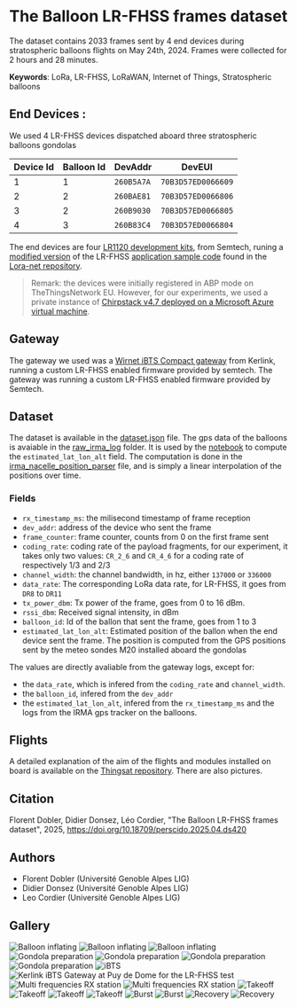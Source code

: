 # The Balloon LR-FHSS frames dataset

The dataset contains 2033 frames sent by 4 end devices during stratospheric balloons flights on May 24th, 2024. Frames were collected for 2 hours and 28 minutes.

**Keywords**: LoRa, LR-FHSS, LoRaWAN, Internet of Things, Stratospheric balloons

## End Devices :
We used 4 LR-FHSS devices dispatched aboard three stratospheric balloons gondolas

| Device Id | Balloon Id | DevAddr | DevEUI |
| --------- | ---------- | ------- | ------ |
| 1 | 1 | `260B5A7A` | `70B3D57ED0066609` | 
| 2 | 2 | `260BAE81` | `70B3D57ED0066806` | 
| 3 | 2 | `260B9030` | `70B3D57ED0066805` | 
| 4 | 3 | `260B83C4` | `70B3D57ED0066804` |

The end devices are four [LR1120 development kits](https://www.semtech.com/products/wireless-rf/lora-edge/lr1120dvk1tbks), from Semtech, runing a [modified version](https://github.com/thingsat/lr-fhss/tree/main/firmware) of the LR-FHSS [application sample code](https://github.com/Lora-net/SWSD003/tree/master/lr11xx/apps/lrfhss) found in the [Lora-net repository](https://github.com/Lora-net). 

> Remark: the devices were initially registered in ABP mode on TheThingsNetwork EU. However, for our experiments, we used a private instance of [Chirpstack v4.7 deployed on a Microsoft Azure virtual machine](https://github.com/thingsat/lr-fhss/tree/main/chirpstack). 


## Gateway
The gateway we used was a [Wirnet iBTS Compact gateway]() from Kerlink, running a custom LR-FHSS enabled firmware provided by semtech.
The gateway was running a custom LR-FHSS enabled firmware provided by Semtech.

## Dataset 

The dataset is available in the [dataset.json](https://github.com/CampusIoT/datasets/blob/main/LR-FHSS/balloons/dataset/dataset.json) file.
The gps data of the balloons is avaiable in the [raw_irma_log](https://github.com/CampusIoT/datasets/tree/main/LR-FHSS/balloons/dataset/raw_irma_logs) folder. It is used by the [notebook](https://github.com/CampusIoT/datasets/blob/main/LR-FHSS/balloons/notebooks/filtering_and_visualization.ipynb) to compute the `estimated_lat_lon_alt` field. The computation is done in the [irma_nacelle_position_parser](https://github.com/CampusIoT/datasets/blob/main/LR-FHSS/balloons/notebooks/irma_nacelle_position_parser.py) file, and is simply a linear interpolation of the positions over time.


### Fields

- `rx_timestamp_ms`: the milisecond timestamp of frame reception
- `dev_addr`: address of the device who sent the frame
- `frame_counter`: frame counter, counts from 0 on the first frame sent
- `coding_rate`: coding rate of the payload fragments, for our experiment, it takes only two values: `CR_2_6` and `CR_4_6` for a coding rate of respectively 1/3 and 2/3
- `channel_width`: the channel bandwidth, in hz, either `137000` or `336000`
- `data_rate`: The corresponding LoRa data rate, for LR-FHSS, it goes from `DR8` to `DR11`
- `tx_power_dbm`: Tx power of the frame, goes from 0 to 16 dBm.
- `rssi_dbm`: Received signal intensity, in dBm
- `balloon_id`: Id of the ballon that sent the frame, goes from 1 to 3
- `estimated_lat_lon_alt`: Estimated position of the ballon when the end device sent the frame. The position is computed from the GPS positions sent by the meteo sondes M20 installed aboard the gondolas

The values are directly avaliable from the gateway logs, except for: 
- the `data_rate`, which is infered from the `coding_rate` and `channel_width`.
- the `balloon_id`, infered from the `dev_addr`
- the `estimated_lat_lon_alt`, infered from the `rx_timestamp_ms` and the logs from the IRMA gps tracker on the balloons.


## Flights

A detailed explanation of the aim of the flights and modules installed on board is available on the [Thingsat repository](https://gricad-gitlab.univ-grenoble-alpes.fr/thingsat/public/-/tree/master/balloons/2024-05-24). There are also pictures.

## Citation

Florent Dobler, Didier Donsez, Léo Cordier, "The Balloon LR-FHSS frames dataset", 2025, https://doi.org/10.18709/perscido.2025.04.ds420
## Authors
- Florent Dobler (Université Genoble Alpes LIG)
- Didier Donsez (Université Genoble Alpes LIG)
- Leo Cordier (Université Genoble Alpes LIG)

## Gallery

![Balloon inflating](https://gricad-gitlab.univ-grenoble-alpes.fr/thingsat/public/-/raw/master/balloons/2024-05-24/media/balloon_inflating-01.jpg)
![Balloon inflating](https://gricad-gitlab.univ-grenoble-alpes.fr/thingsat/public/-/raw/master/balloons/2024-05-24/media/balloon_inflating-02.jpg)
![Balloon inflating](https://gricad-gitlab.univ-grenoble-alpes.fr/thingsat/public/-/raw/master/balloons/2024-05-24/media/balloon_inflating-03.jpg)
![Gondola preparation](https://gricad-gitlab.univ-grenoble-alpes.fr/thingsat/public/-/raw/master/balloons/2024-05-24/media/gondola_preparation-01.jpg)
![Gondola preparation](https://gricad-gitlab.univ-grenoble-alpes.fr/thingsat/public/-/raw/master/balloons/2024-05-24/media/gondola_preparation-02.jpg)
![Gondola preparation](https://gricad-gitlab.univ-grenoble-alpes.fr/thingsat/public/-/raw/master/balloons/2024-05-24/media/gondola_preparation-03.jpg)
![Gondola preparation](https://gricad-gitlab.univ-grenoble-alpes.fr/thingsat/public/-/raw/master/balloons/2024-05-24/media/gondola_ready_to_fly.jpg)
![iBTS](https://gricad-gitlab.univ-grenoble-alpes.fr/thingsat/public/-/raw/master/balloons/2024-05-24/media/ibts_for_lrfhss.jpg)
![Kerlink iBTS Gateway at Puy de Dome for the LR-FHSS test](https://gricad-gitlab.univ-grenoble-alpes.fr/thingsat/public/-/raw/master/balloons/2024-05-24/media/ibts-puy-de-dome.jpg)
![Multi frequencies RX station](https://gricad-gitlab.univ-grenoble-alpes.fr/thingsat/public/-/raw/master/balloons/2024-05-24/media/multi-frequencies-rx-station-01.jpg)
![Multi frequencies RX station](https://gricad-gitlab.univ-grenoble-alpes.fr/thingsat/public/-/raw/master/balloons/2024-05-24/media/multi-frequencies-rx-station-02.jpg)
![Takeoff](https://gricad-gitlab.univ-grenoble-alpes.fr/thingsat/public/-/raw/master/balloons/2024-05-24/media/takeoff-01.jpg)
![Takeoff](https://gricad-gitlab.univ-grenoble-alpes.fr/thingsat/public/-/raw/master/balloons/2024-05-24/media/takeoff-02.jpg)
![Takeoff](https://gricad-gitlab.univ-grenoble-alpes.fr/thingsat/public/-/raw/master/balloons/2024-05-24/media/takeoff-04.jpg)
![Takeoff](https://gricad-gitlab.univ-grenoble-alpes.fr/thingsat/public/-/raw/master/balloons/2024-05-24/media/takeoff-05.jpg)
![Burst](https://gricad-gitlab.univ-grenoble-alpes.fr/thingsat/public/-/raw/master/balloons/2024-05-24/media/burst-01.jpg)
![Burst](https://gricad-gitlab.univ-grenoble-alpes.fr/thingsat/public/-/raw/master/balloons/2024-05-24/media/burst-02.jpg)
![Recovery](https://gricad-gitlab.univ-grenoble-alpes.fr/thingsat/public/-/raw/master/balloons/2024-05-24/media/recovery.jpg)
![Recovery](https://gricad-gitlab.univ-grenoble-alpes.fr/thingsat/public/-/raw/master/balloons/2024-05-24/media/recovery-02.jpg)







